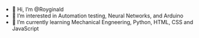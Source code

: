 - 👋 Hi, I’m @Royginald
- 👀 I’m interested in Automation testing, Neural Networks, and Arduino
- 🌱 I’m currently learning Mechanical Engneering, Python, HTML, CSS and JavaScript

<!---
Tryanno5/Tryanno5 is a ✨ special ✨ repository because its `README.md` (this file) appears on your GitHub profile.
You can click the Preview link to take a look at your changes.
--->
